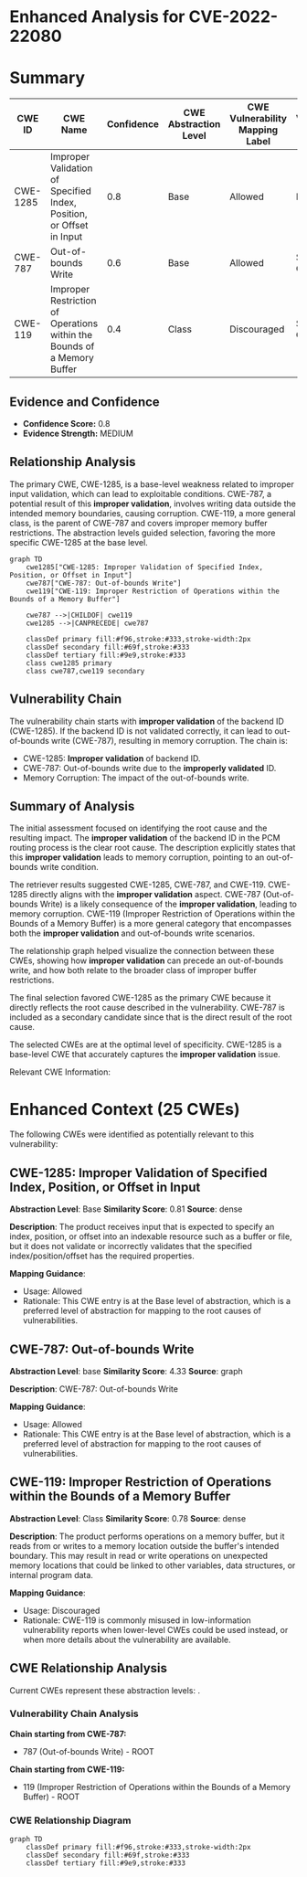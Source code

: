 # Enhanced Analysis for CVE-2022-22080

# Summary
| CWE ID | CWE Name | Confidence | CWE Abstraction Level | CWE Vulnerability Mapping Label | CWE-Vulnerability Mapping Notes |
|---|---|---|---|---|---|
| CWE-1285 | Improper Validation of Specified Index, Position, or Offset in Input | 0.8 | Base | Allowed | Primary CWE |
| CWE-787 | Out-of-bounds Write | 0.6 | Base | Allowed | Secondary Candidate |
| CWE-119 | Improper Restriction of Operations within the Bounds of a Memory Buffer | 0.4 | Class | Discouraged | Secondary Candidate |

## Evidence and Confidence

*   **Confidence Score:** 0.8
*   **Evidence Strength:** MEDIUM

## Relationship Analysis
The primary CWE, CWE-1285, is a base-level weakness related to improper input validation, which can lead to exploitable conditions. CWE-787, a potential result of this **improper validation**, involves writing data outside the intended memory boundaries, causing corruption. CWE-119, a more general class, is the parent of CWE-787 and covers improper memory buffer restrictions. The abstraction levels guided selection, favoring the more specific CWE-1285 at the base level.

```mermaid
graph TD
    cwe1285["CWE-1285: Improper Validation of Specified Index, Position, or Offset in Input"]
    cwe787["CWE-787: Out-of-bounds Write"]
    cwe119["CWE-119: Improper Restriction of Operations within the Bounds of a Memory Buffer"]

    cwe787 -->|CHILDOF| cwe119
    cwe1285 -->|CANPRECEDE| cwe787

    classDef primary fill:#f96,stroke:#333,stroke-width:2px
    classDef secondary fill:#69f,stroke:#333
    classDef tertiary fill:#9e9,stroke:#333
    class cwe1285 primary
    class cwe787,cwe119 secondary
```

## Vulnerability Chain
The vulnerability chain starts with **improper validation** of the backend ID (CWE-1285). If the backend ID is not validated correctly, it can lead to out-of-bounds write (CWE-787), resulting in memory corruption. The chain is:
  - CWE-1285: **Improper validation** of backend ID.
  - CWE-787: Out-of-bounds write due to the **improperly validated** ID.
  - Memory Corruption: The impact of the out-of-bounds write.

## Summary of Analysis
The initial assessment focused on identifying the root cause and the resulting impact. The **improper validation** of the backend ID in the PCM routing process is the clear root cause. The description explicitly states that this **improper validation** leads to memory corruption, pointing to an out-of-bounds write condition.

The retriever results suggested CWE-1285, CWE-787, and CWE-119. CWE-1285 directly aligns with the **improper validation** aspect. CWE-787 (Out-of-bounds Write) is a likely consequence of the **improper validation**, leading to memory corruption. CWE-119 (Improper Restriction of Operations within the Bounds of a Memory Buffer) is a more general category that encompasses both the **improper validation** and out-of-bounds write scenarios.

The relationship graph helped visualize the connection between these CWEs, showing how **improper validation** can precede an out-of-bounds write, and how both relate to the broader class of improper buffer restrictions.

The final selection favored CWE-1285 as the primary CWE because it directly reflects the root cause described in the vulnerability. CWE-787 is included as a secondary candidate since that is the direct result of the root cause.

The selected CWEs are at the optimal level of specificity. CWE-1285 is a base-level CWE that accurately captures the **improper validation** issue.

Relevant CWE Information:

# Enhanced Context (25 CWEs)
The following CWEs were identified as potentially relevant to this vulnerability:

## CWE-1285: Improper Validation of Specified Index, Position, or Offset in Input
**Abstraction Level**: Base
**Similarity Score**: 0.81
**Source**: dense

**Description**:
The product receives input that is expected to specify an index, position, or offset into an indexable resource such as a buffer or file, but it does not validate or incorrectly validates that the specified index/position/offset has the required properties.

**Mapping Guidance**:
- Usage: Allowed
- Rationale: This CWE entry is at the Base level of abstraction, which is a preferred level of abstraction for mapping to the root causes of vulnerabilities.

## CWE-787: Out-of-bounds Write
**Abstraction Level**: base
**Similarity Score**: 4.33
**Source**: graph

**Description**:
CWE-787: Out-of-bounds Write

**Mapping Guidance**:
- Usage: Allowed
- Rationale: This CWE entry is at the Base level of abstraction, which is a preferred level of abstraction for mapping to the root causes of vulnerabilities.

## CWE-119: Improper Restriction of Operations within the Bounds of a Memory Buffer
**Abstraction Level**: Class
**Similarity Score**: 0.78
**Source**: dense

**Description**:
The product performs operations on a memory buffer, but it reads from or writes to a memory location outside the buffer's intended boundary. This may result in read or write operations on unexpected memory locations that could be linked to other variables, data structures, or internal program data.

**Mapping Guidance**:
- Usage: Discouraged
- Rationale: CWE-119 is commonly misused in low-information vulnerability reports when lower-level CWEs could be used instead, or when more details about the vulnerability are available.


## CWE Relationship Analysis

Current CWEs represent these abstraction levels: .


### Vulnerability Chain Analysis

**Chain starting from CWE-787:**
- 787 (Out-of-bounds Write) - ROOT


**Chain starting from CWE-119:**
- 119 (Improper Restriction of Operations within the Bounds of a Memory Buffer) - ROOT



### CWE Relationship Diagram

```mermaid
graph TD
    classDef primary fill:#f96,stroke:#333,stroke-width:2px
    classDef secondary fill:#69f,stroke:#333
    classDef tertiary fill:#9e9,stroke:#333
```